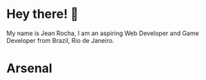 
# Hey there! 👋

My name is Jean Rocha, I am an aspiring Web Developer and Game Developer from Brazil, Rio de Janeiro.

# Arsenal


